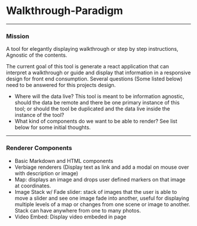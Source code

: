# Walkthrough-Paradigm
---

### Mission
A tool for elegantly displaying walkthrough or step by step instructions, Agnostic of the contents.

The current goal of this tool is generate a react application that can interpret a walkthrough or guide and display that information in a responsive design for front end consumption.  Several questions (Some listed below) need to be answered for this projects design.

- Where will the data live?  This tool is meant to be information agnostic, should the data be remote and there be one primary instance of this tool; or should the tool be duplicated and the data live inside the instance of the tool? 
- What kind of components do we want to be able to render?  See list below for some initial thoughts.

---
### Renderer Components
- Basic Markdown and HTML components
- Verbiage renderers (Display text as link and add a modal on mouse over with description or image)
- Map: displays an image and drops user defined markers on that image at coordinates.
- Image Stack w/ Fade slider: stack of images that the user is able to move a slider and see one image fade into another, useful for displaying multiple levels of a map or changes from one scene or image to another. Stack can have anywhere from one to many photos.
- Video Embed: Display video embeded in page